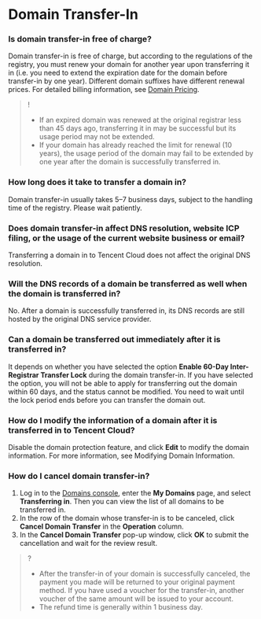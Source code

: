# Domain Transfer-In

### Is domain transfer-in free of charge?

Domain transfer-in is free of charge, but according to the regulations of the registry, you must renew your domain for another year upon transferring it in (i.e. you need to extend the expiration date for the domain before transfer-in by one year). Different domain suffixes have different renewal prices. For detailed billing information, see [Domain Pricing](https://buy.intl.cloud.tencent.com/domain/price?type=overview).
>!
>- If an expired domain was renewed at the original registrar less than 45 days ago, transferring it in may be successful but its usage period may not be extended.
>- If your domain has already reached the limit for renewal (10 years), the usage period of the domain may fail to be extended by one year after the domain is successfully transferred in.

 ### How long does it take to transfer a domain in?
 Domain transfer-in usually takes 5–7 business days, subject to the handling time of the registry. Please wait patiently.


### Does domain transfer-in affect DNS resolution, website ICP filing, or the usage of the current website business or email?
Transferring a domain in to Tencent Cloud does not affect the original DNS resolution.

### Will the DNS records of a domain be transferred as well when the domain is transferred in?
No. After a domain is successfully transferred in, its DNS records are still hosted by the original DNS service provider.

### Can a domain be transferred out immediately after it is transferred in?
It depends on whether you have selected the option **Enable 60-Day Inter-Registrar Transfer Lock** during the domain transfer-in. If you have selected the option, you will not be able to apply for transferring out the domain within 60 days, and the status cannot be modified. You need to wait until the lock period ends before you can transfer the domain out.


### How do I modify the information of a domain after it is transferred in to Tencent Cloud?
Disable the domain protection feature, and click **Edit** to modify the domain information. For more information, see Modifying Domain Information. 

### How do I cancel domain transfer-in?
1. Log in to the [Domains console](https://console.intl.cloud.tencent.com/domain/manage), enter the **My Domains** page, and select **Transferring in**. Then you can view the list of all domains to be transferred in.
2. In the row of the domain whose transfer-in is to be canceled, click **Cancel Domain Transfer** in the **Operation** column.
3. In the **Cancel Domain Transfer** pop-up window, click **OK** to submit the cancellation and wait for the review result.

>?
>- After the transfer-in of your domain is successfully canceled, the payment you made will be returned to your original payment method. If you have used a voucher for the transfer-in, another voucher of the same amount will be issued to your account.
>- The refund time is generally within 1 business day.
>


